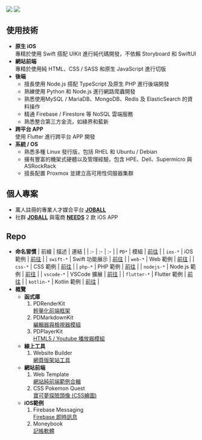 [![](https://img.shields.io/badge/點擊查看-報價-44dd44)](https://github.com/pardnchiu/pardnchiu/blob/main/price.zh.md) [![](https://img.shields.io/badge/read-English%20Version-ffffff)](https://github.com/pardnchiu/pardnchiu/blob/main/README.en.md)

## 使用技術

- **原生 iOS**<br>
  專精於使用 Swift 搭配 UIKit 進行純代碼開發，不依賴 Storyboard 和 SwiftUI
- **網站前端**<br>
  專精於使用純 HTML、CSS / SASS 和原生 JavaScript 進行切版
- **後端**<br>
   - 擅長使用 Node.js 搭配 TypeScript 及原生 PHP 進行後端開發
   - 熟練使用 Python 和 Node.js 進行網路爬蟲開發
   - 熟悉使用MySQL / MariaDB、MongoDB、Redis 及 ElasticSearch 的資料操作
   - 精通 Firebase / Firestore 等 NoSQL 雲端服務
   - 熟悉整合第三方金流，如綠界和藍新
- **跨平台 APP**<br>
  使用 Flutter 進行跨平台 APP 開發
- **系統 / OS**
   - 熟悉多種 Linux 發行版，包括 RHEL 和 Ubuntu / Debian
   - 擁有豐富的機架式硬體以及管理經驗，包含 HPE、Dell、Supermicro 與 ASRockRack
   - 擅長配置 Proxmox 並建立高可用性伺服器集群

## 個人專案

- 萬人註冊的專業人才媒合平台 [**JOBALL**](https://joball.tw)
- 社群 [**JOBALL**](https://appadvice.com/app/joball-e6-8e-a5-e6-b4-bd/1272878907.amp) 與電商 [**NEEDS**](https://appadvice.com/app/e9-96-8b-e7-ae-b1/1460355322.amp) 2 款 iOS APP

## Repo 

- **命名習慣**
  | 前綴 | 描述 | 連結 |
  | :- | :- | :- |
  | `PD*` | 模組 | [前往](https://github.com/pardnchiu?tab=repositories&q=PD) |
  | `ios-*` | iOS 範例 | [前往](https://github.com/pardnchiu?tab=repositories&q=ios-) |
  | `swift-*` | Swift 功能展示 | [前往](https://github.com/pardnchiu?tab=repositories&q=swift-) |
  | `web-*` | Web 範例 | [前往](https://github.com/pardnchiu?tab=repositories&q=web-) |
  | `css-*` | CSS 範例 | [前往](https://github.com/pardnchiu?tab=repositories&q=css-) |
  | `php-*` | PHP 範例 | [前往](https://github.com/pardnchiu?tab=repositories&q=php-) |
  | `nodejs-*` | Node.js 範例 | [前往](https://github.com/pardnchiu?tab=repositories&q=nodejs-) |
  | `vscode-*` | VSCode 擴展 | [前往](https://github.com/pardnchiu?tab=repositories&q=vscode-) |
  | `flutter-*` | Flutter 範例 | [前往](https://github.com/pardnchiu?tab=repositories&q=flutter-) |
  | `kotlin-*` | Kotlin 範例 | [前往](https://github.com/pardnchiu?tab=repositories&q=kotlin-) |
- **概覽**
  - **函式庫**
    1. PDRenderKit<br>
      [輕量化前端框架](https://github.com/pardnchiu/PDRenderKit)
    2. PDMarkdownKit<br>
      [編輯器與檢視器模組](https://github.com/pardnchiu/PDMarkdownKit)
    3. PDPlayerKit<br>
      [HTML5 / Youtube 播放器模組](https://github.com/pardnchiu/PDPlayerKit)
  - **線上工具**
    1. Website Builder<br>
      [網頁版架站工具](https://github.com/pardnchiu/website-builder)
  - **網站前端**
    1. Web Template<br>
      [網站純前端範例合輯](https://github.com/pardnchiu/web-template)
    2. CSS Pokemon Quest<br>
      [寶可夢探險頭像 (CSS繪圖)](https://github.com/pardnchiu/css-pokemon-quest)
  - **iOS範例**
    1. Firebase Messaging<br>
      [Firebase 即時訊息](https://github.com/pardnchiu/ios-firebase-messaging)
    2. Moneybook<br>
      [記帳軟體](https://github.com/pardnchiu/ios-moneybook)
